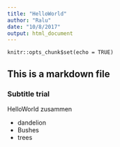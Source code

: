 ```yaml
---
title: "HelloWorld"
author: "Ralu"
date: "10/8/2017"
output: html_document
---
```


```{r setup, include=FALSE}
knitr::opts_chunk$set(echo = TRUE)
```
## This is a markdown file
### Subtitle trial
HelloWorld zusammen
* dandelion
* Bushes
* trees